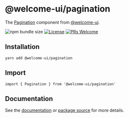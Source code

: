 # @welcome-ui/pagination

The [Pagination](https://welcome-ui.com/components/pagination) component from [@welcome-ui](https://welcome-ui.com).

![npm bundle size](https://img.shields.io/bundlephobia/minzip/@welcome-ui/pagination) [![License](https://img.shields.io/npm/l/welcome-ui.svg)](https://github.com/WTTJ/welcome-ui/blob/main/LICENSE) [![PRs Welcome](https://img.shields.io/badge/PRs-welcome-mediumspringgreen.svg)](ttps://github.com/WTTJ/welcome-ui/blob/main/CONTRIBUTING.mdx)

## Installation

    yarn add @welcome-ui/pagination

## Import

    import { Pagination } from '@welcome-ui/pagination'

## Documentation

See the [documentation](https://welcome-ui.com/components/pagination) or [package source](https://github.com/WTTJ/welcome-ui/tree/main/packages/Pagination) for more details.
